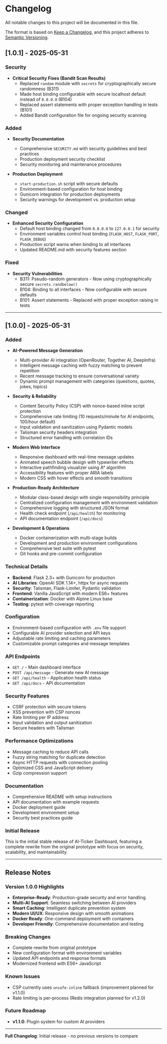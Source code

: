 # Changelog

All notable changes to this project will be documented in this file.

The format is based on [Keep a Changelog](https://keepachangelog.com/en/1.0.0/),
and this project adheres to [Semantic Versioning](https://semver.org/spec/v2.0.0.html).

## [1.0.1] - 2025-05-31

### Security
- **Critical Security Fixes (Bandit Scan Results)**
  - Replaced `random` module with `secrets` for cryptographically secure randomness (B311)
  - Made host binding configurable with secure localhost default instead of `0.0.0.0` (B104)
  - Replaced assert statements with proper exception handling in tests (B101)
  - Added Bandit configuration file for ongoing security scanning

### Added
- **Security Documentation**
  - Comprehensive `SECURITY.md` with security guidelines and best practices
  - Production deployment security checklist
  - Security monitoring and maintenance procedures

- **Production Deployment**
  - `start-production.sh` script with secure defaults
  - Environment-based configuration for host binding
  - Gunicorn integration for production deployments
  - Security warnings for development vs. production setup

### Changed
- **Enhanced Security Configuration**
  - Default host binding changed from `0.0.0.0` to `127.0.0.1` for security
  - Environment variables control host binding (`FLASK_HOST`, `FLASK_PORT`, `FLASK_DEBUG`)
  - Production script warns when binding to all interfaces
  - Updated README.md with security features section

### Fixed
- **Security Vulnerabilities**
  - B311: Pseudo-random generators - Now using cryptographically secure `secrets.randbelow()`
  - B104: Binding to all interfaces - Now configurable with secure defaults
  - B101: Assert statements - Replaced with proper exception raising in tests

---

## [1.0.0] - 2025-05-31

### Added
- **AI-Powered Message Generation**
  - Multi-provider AI integration (OpenRouter, Together AI, DeepInfra)
  - Intelligent message caching with fuzzy matching to prevent repetition
  - Recent message tracking to ensure conversational variety
  - Dynamic prompt management with categories (questions, quotes, jokes, topics)

- **Security & Reliability**
  - Content Security Policy (CSP) with nonce-based inline script protection
  - Comprehensive rate limiting (10 requests/minute for AI endpoints, 100/hour default)
  - Input validation and sanitization using Pydantic models
  - Talisman security headers integration
  - Structured error handling with correlation IDs

- **Modern Web Interface**
  - Responsive dashboard with real-time message updates
  - Animated speech bubble design with typewriter effects
  - Interactive pathfinding visualizer using A* algorithm
  - Accessibility features with proper ARIA labels
  - Modern CSS with hover effects and smooth transitions

- **Production-Ready Architecture**
  - Modular class-based design with single responsibility principle
  - Centralized configuration management with environment validation
  - Comprehensive logging with structured JSON format
  - Health check endpoint (`/api/health`) for monitoring
  - API documentation endpoint (`/api/docs`)

- **Development & Operations**
  - Docker containerization with multi-stage builds
  - Development and production environment configurations
  - Comprehensive test suite with pytest
  - Git hooks and pre-commit configuration

### Technical Details
- **Backend**: Flask 2.3+ with Gunicorn for production
- **AI Libraries**: OpenAI SDK 1.14+, httpx for async requests
- **Security**: Talisman, Flask-Limiter, Pydantic validation
- **Frontend**: Vanilla JavaScript with modern ES6+ features
- **Containerization**: Docker with Alpine Linux base
- **Testing**: pytest with coverage reporting

### Configuration
- Environment-based configuration with `.env` file support
- Configurable AI provider selection and API keys
- Adjustable rate limiting and caching parameters
- Customizable prompt categories and message templates

### API Endpoints
- `GET /` - Main dashboard interface
- `POST /api/message` - Generate new AI message
- `GET /api/health` - Application health status
- `GET /api/docs` - API documentation

### Security Features
- CSRF protection with secure tokens
- XSS prevention with CSP nonces
- Rate limiting per IP address
- Input validation and output sanitization
- Secure headers with Talisman

### Performance Optimizations
- Message caching to reduce API calls
- Fuzzy string matching for duplicate detection
- Async HTTP requests with connection pooling
- Optimized CSS and JavaScript delivery
- Gzip compression support

### Documentation
- Comprehensive README with setup instructions
- API documentation with example requests
- Docker deployment guide
- Development environment setup
- Security best practices guide

### Initial Release
This is the initial stable release of AI-Ticker Dashboard, featuring a complete rewrite from the original prototype with focus on security, scalability, and maintainability.

---

## Release Notes

### Version 1.0.0 Highlights
- **Enterprise-Ready**: Production-grade security and error handling
- **Multi-AI Support**: Seamless switching between AI providers
- **Smart Caching**: Intelligent duplicate prevention system
- **Modern UI/UX**: Responsive design with smooth animations
- **Docker Ready**: One-command deployment with containers
- **Developer Friendly**: Comprehensive documentation and testing

### Breaking Changes
- Complete rewrite from original prototype
- New configuration format with environment variables
- Updated API endpoints and response formats
- Modernized frontend with ES6+ JavaScript

### Known Issues
- CSP currently uses `unsafe-inline` fallback (improvement planned for v1.1.0)
- Rate limiting is per-process (Redis integration planned for v1.2.0)

### Future Roadmap
- **v1.1.0**: Plugin system for custom AI providers

---

**Full Changelog**: Initial release - no previous versions to compare
